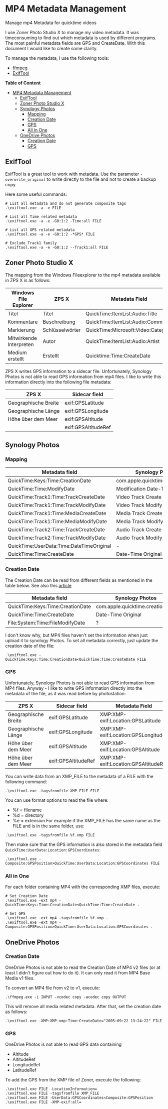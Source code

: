 # MP4 Metadata Management
Manage mp4 Metadata for quicktime videos

I use Zoner Photo Studio X to manage my video metadata.
It was timeconsuming to find out which metadata is used by different programs. The most painful metadata fields are GPS and CreateDate.
With this document I would like to create some clarity.

To manage the metadata, I use the following tools:
- [ffmpeg](https://ffmpeg.org/)
- [ExifTool](https://exiftool.org/)

**Table of Content**
- [MP4 Metadata Management](#mp4-metadata-management)
  - [ExifTool](#exiftool)
  - [Zoner Photo Studio X](#zoner-photo-studio-x)
  - [Synology Photos](#synology-photos)
    - [Mapping](#mapping)
    - [Creation Date](#creation-date)
    - [GPS](#gps)
    - [All in One](#all-in-one)
  - [OneDrive Photos](#onedrive-photos)
    - [Creation Date](#creation-date-1)
    - [GPS](#gps-1)


## ExifTool
ExifTool is a great tool to work with metadata.
Use the parameter `-overwrite_original` to write directly to the file and not to create a backup copy.

Here some useful commands:

```
# List all metadata and do not generate composite tags
.\exiftool.exe -a -e FILE

# List all Time related metadata
.\exiftool.exe -a -e -G0:1:2 -Time:all FILE

# List all GPS related metadata
.\exiftool.exe -a -e -G0:1:2 -*GPS* FILE

# Exclude Track1 family
.\exiftool.exe -a -e -G0:1:2 --Track1:all FILE

```

## Zoner Photo Studio X
The mapping from the Windows Fileexplorer to the mp4 metadata available in ZPS X is as follows:

| Windows File Explorer   | ZPS X           | Metadata Field                     |
| ----------------------- | --------------- | ---------------------------------- |
| Titel                   | Titel           | QuickTime:ItemList:Audio:Title     |
| Kommentare              | Beschreibung    | QuickTime:ItemList:Audio:Comment   |
| Markierung              | Schlüsselwörter | QuickTime:Microsoft:Video:Category |
| Mitwirkende Interpreten | Autor           | QuickTime:ItemList:Audio:Artist    |
| Medium erstellt         | Erstellt        | Quicktime:Time:CreateDate          |

ZPS X writes GPS information to a sidecar file.
Unfortunately, Synology Photos is not able to read GPS information from mp4 files.
I like to write this information directly into the following file metadata:

| ZPS X                | Sidecar field       |
| -------------------- | ------------------- |
| Geographische Breite | exif:GPSLatitude    |
| Geographische Länge  | exif:GPSLongitude   |
| Höhe über dem Meer   | exif:GPSAltitude    |
|                      | exif:GPSAltitudeRef |


## Synology Photos

### Mapping

| Metadata field                           | Synology Photos                  |
| ---------------------------------------- | -------------------------------- |
| QuickTime:Keys:Time:CreationDate         | com.apple.quicktime.creationdate |
| QuickTime:Time:ModifyDate                | Modification Date-Time           |
| QuickTime:Track1:Time:TrackCreateDate    | Video Track Create Date          |
| QuickTime:Track1:Time:TrackModifyDate    | Video Track Modify Date          |
| QuickTime:Track1:Time:MediaCreateDate    | Media Track Create Date          |
| QuickTime:Track1:Time:MediaModifyDate    | Media Track Modify Date          |
| QuickTime:Track2:Time:TrackCreateDate    | Audio Track Create Date          |
| QuickTime:Track2:Time:TrackModifyDate    | Audio Track Modify Date          |
| QuickTime:UserData:Time:DateTimeOriginal | -                                |
| QuickTime:Time:CreateDate                | Date-Time Original               |


### Creation Date

The Creation Date can be read from different fields as mentioned in the table below.
See also this [article](https://kb.synology.com/en-global/DSM/tutorial/What_can_I_do_if_Synology_Photos_shows_incorrect_dates_of_my_photos)

| Metadata field                   | Synology Photos                  | Prio |
| -------------------------------- | -------------------------------- | ---- |
| QuickTime:Keys:Time:CreationDate | com.apple.quicktime.creationdate | 1    |
| QuickTime:Time:CreateDate        | Date-Time Original               | 2    |
| File:System:Time:FileModifyDate  | ?                                | 3    |

I don't know why, but MP4 files haven't set the information when just upload it to synology Photos.
To set all metadata correctly, just update the creation date of the file:
```
.\exiftool.exe -QuickTime:Keys:Time:CreationDate<QuickTime:Time:CreateDate FILE
```

### GPS

Unfortunately, Synology Photos is not able to read GPS information from MP4 files.
Anyway - I like to write GPS information directly into the metadata of the file, as it was read before by photostation:

| ZPS X                | Sidecar field       | Metadata Field                       |
| -------------------- | ------------------- | ------------------------------------ |
| Geographische Breite | exif:GPSLatitude    | XMP:XMP-exif:Location:GPSLatitude    |
| Geographische Länge  | exif:GPSLongitude   | XMP:XMP-exif:Location:GPSLongitude   |
| Höhe über dem Meer   | exif:GPSAltitude    | XMP:XMP-exif:Location:GPSAltitude    |
| Höhe über dem Meer   | exif:GPSAltitudeRef | XMP:XMP-exif:Location:GPSAltitudeRef |

You can write data from an XMP_FILE to the metadata of a FILE with the following command:
```
.\exiftool.exe -tagsfromfile XMP_FILE FILE
```
You can use format options to read the file where:
- %f = filename
- %d = directory
- %e = extension
For example if the XMP_FILE has the same name as the FILE and is in the same folder, use: 
```
.\exiftool.exe -tagsfromfile %f.xmp FILE
```

Then make sure that the GPS information is also stored in the metadata field `QuickTime:UserData:Location:GPSCoordinates`:
```
.\exiftool.exe -Composite:GPSPosition>QuickTime:UserData:Location:GPSCoordinates FILE
```

### All in One
For each folder containing MP4 with the corresponding XMP files, execute:
```
# Set Creation Date
.\exiftool.exe -ext mp4 -QuickTime:Keys:Time:CreationDate<QuickTime:Time:CreateDate .

# Set GPS
.\exiftool.exe -ext mp4 -tagsfromfile %f.xmp .
.\exiftool.exe -ext mp4 -Composite:GPSPosition>QuickTime:UserData:Location:GPSCoordinates .
```


## OneDrive Photos

### Creation Date

OneDrive Photos is not able to read the Creation Date of MP4 v2 files (or at least I didn't figure out how to do it). It can only read it from MP4 Base Media v1 files.

To convert an MP4 file from v2 to v1, execute:
```
.\ffmpeg.exe -i INPUT -vcodec copy -acodec copy OUTPUT
```

This will remove all media related metadata. After that, set the creation date as follows:
```
.\exiftool.exe -XMP:XMP-xmp:Time:CreateDate="2005:09:22 13:24:22" FILE
```

### GPS
OneDrive Photos is not able to read GPS data containing
- Altitude
- AltitudeRef
- LongitudeRef
- LatitudeRef

To add the GPS from the XMP file of Zoner, execute the following:
```
.\exiftool.exe FILE -LocationInformation=
.\exiftool.exe FILE -tagsfromfile XMP_FILE
.\exiftool.exe FILE -UserData:GPSCoordinates<Composite:GPSPosition
.\exiftool.exe FILE -XMP-exif:all=
```
